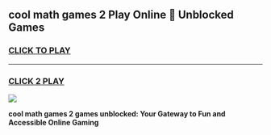 
## cool math games 2 Play Online 👋 Unblocked Games
<h3>
<a href="https://news.freeplayer.one?title=cool_math_games_2&ref=17CMG">CLICK TO PLAY</a></h3>
<hr>

<h3>
<a href="https://news.freeplayer.one?title=cool_math_games_2&ref=17CMG">CLICK 2 PLAY</a>
  
</h3>

<a href="https://news.freeplayer.one?title=cool_math_games_2&ref=17CMG/"><img src="https://clearcache.store/games.png"></a>


**cool math games 2 games unblocked: Your Gateway to Fun and Accessible Online Gaming**
